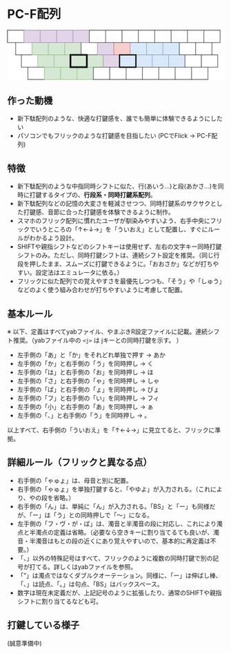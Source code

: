 # PC-F配列

![layout_image](layout_image.drawio.svg)

## 作った動機
- 新下駄配列のような、快適な打鍵感を、誰でも簡単に体験できるようにしたい
- パソコンでもフリックのような打鍵感を目指したい (PCでFlick → PC-F配列)

## 特徴
- 新下駄配列のような中指同時シフトに似た、行(あいう…)と段(あかさ…)を同時に打鍵するタイプの、**行段系・同時打鍵系配列**。
- 新下駄配列などの記憶の大変さを軽減させつつ、同時打鍵系のサクサクとした打鍵感、音節に合った打鍵感を体験できるように制作。
- スマホのフリック配列に慣れたユーザが馴染みやすいよう、右手中央にフリックでいうところの「↑←↓→」を「ういおえ」として配置し、すぐにルールがわかるよう設計。
- SHIFTや親指シフトなどのシフトキーは使用せず、左右の文字キー同時打鍵シフトのみ。ただし、同時打鍵シフトは、連続シフト設定を推奨。（同じ行段を押したまま、スムーズに打鍵できるように。「おおさか」などが打ちやすい。設定法はエミュレータに依る。）
- フリックに似た配列での覚えやすさを最優先しつつも、「そう」や「しゅう」などのよく使う組み合わせが打ちやすいように考慮して配置。

## 基本ルール

※ 以下、定義はすべてyabファイル、やまぶきR設定ファイルに記載。連続シフト推奨。（yabファイル中の `<j>` は jキーとの同時打鍵を示す。 ）

- 左手側の「あ」と「か」をそれどれ単独で押す → あか
- 左手側の「か」と右手側の「う」を同時押し → く
- 左手側の「は」と右手側の「お」を同時押し → ほ
- 左手側の「さ」と右手側の「ゃ」を同時押し → しゃ
- 左手側の「ば」と右手側の「ょ」を同時押し → びょ
- 左手側の「フ」と右手側の「い」を同時押し → フィ
- 左手側の「小」と右手側の「あ」を同時押し → ぁ
- 左手側の「、」と右手側の「う」を同時押し → 。

以上すべて、右手側の「ういおえ」を「↑←↓→」に見立てると、フリックに準拠。

## 詳細ルール（フリックと異なる点）

- 右手側の「ゃゅょ」は、母音と別に配置。
- 右手側の「ゃゅょ」を単独打鍵すると、「やゆよ」が入力される。（これにより、やの段を省略。）
- 右手側の「ん」は、単純に「ん」が入力される。「BS」と「ー」も同様だが、「ー」は「う」との同時押しで「～」になる。
- 左手側の「フ・ヴ・が・ば」は、濁音と半濁音の段に対応し、これにより濁点と半濁点の定義は省略。（必要なら空きキーに割り当てるても良いが、濁音・半濁音はもとの段の近くにあり覚えやすいので、基本的に再定義は不要。）
- 「、」以外の特殊記号はすべて、フリックのように複数の同時打鍵で別の記号が打てる。詳しくはyabファイルを参照。
- 「”」は濁点ではなくダブルクオーテーション。同様に、「ー」は伸ばし棒、「、」は読点、「。」は句点、「BS」はバックスペース。
- 数字は現在未定義だが、上記記号のように拡張したり、通常のSHIFTや親指シフトに割り当てるなども可。

## 打鍵している様子

(誠意準備中)